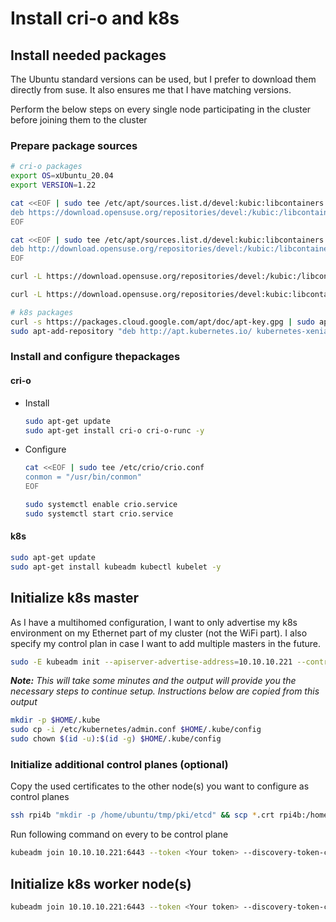 # Install cri-o and k8s

## Install needed packages
The Ubuntu standard versions can be used, but I prefer to download them directly from suse. It also ensures me that I have matching versions.

Perform the below steps on every single node participating in the cluster before joining them to the cluster

### Prepare package sources

```bash
# cri-o packages
export OS=xUbuntu_20.04
export VERSION=1.22

cat <<EOF | sudo tee /etc/apt/sources.list.d/devel:kubic:libcontainers:stable.list
deb https://download.opensuse.org/repositories/devel:/kubic:/libcontainers:/stable/$OS/ /
EOF

cat <<EOF | sudo tee /etc/apt/sources.list.d/devel:kubic:libcontainers:stable:cri-o:$VERSION.list
deb http://download.opensuse.org/repositories/devel:/kubic:/libcontainers:/stable:/cri-o:/$VERSION/$OS/ /
EOF

curl -L https://download.opensuse.org/repositories/devel:/kubic:/libcontainers:/stable/$OS/Release.key | sudo apt-key --keyring /etc/apt/trusted.gpg.d/libcontainers.gpg add -

curl -L https://download.opensuse.org/repositories/devel:kubic:libcontainers:stable:cri-o:$VERSION/$OS/Release.key | sudo apt-key --keyring /etc/apt/trusted.gpg.d/libcontainers-cri-o.gpg add -

# k8s packages
curl -s https://packages.cloud.google.com/apt/doc/apt-key.gpg | sudo apt-key add -
sudo apt-add-repository "deb http://apt.kubernetes.io/ kubernetes-xenial main"

```

### Install and configure thepackages

#### cri-o

- Install

  ```bash
  sudo apt-get update
  sudo apt-get install cri-o cri-o-runc -y
  
  ```

- Configure

  ```bash
  cat <<EOF | sudo tee /etc/crio/crio.conf
  conmon = "/usr/bin/conmon"
  EOF
  
  sudo systemctl enable crio.service
  sudo systemctl start crio.service
  
  ```

#### k8s
```bash
sudo apt-get update
sudo apt-get install kubeadm kubectl kubelet -y

```

## Initialize k8s master

As I have a multihomed configuration, I want to only advertise my k8s environment on my Ethernet part of my cluster (not the WiFi part). I also specify my control plan in case I want to add multiple masters in the future.

```bash
sudo -E kubeadm init --apiserver-advertise-address=10.10.10.221 --control-plane-endpoint=10.10.10.221
```

***Note:** This will take some minutes and the output will provide you the necessary steps to continue setup.
Instructions below are copied from this output*

```bash
mkdir -p $HOME/.kube
sudo cp -i /etc/kubernetes/admin.conf $HOME/.kube/config
sudo chown $(id -u):$(id -g) $HOME/.kube/config
```

### Initialize additional control planes (optional)

Copy the used certificates to the other node(s) you want to configure as control planes

```bash
ssh rpi4b "mkdir -p /home/ubuntu/tmp/pki/etcd" && scp *.crt rpi4b:/home/ubuntu/tmp/pki/ && scp *.crt rpi4b:/home/ubuntu/tmp/pki/etcd/ && ssh rpi4b "sudo cp -bR /home/ubuntu/tmp/pki /etc/kubernetes/" && ssh rpi4b "sudo rm -rf /home/ubuntu/tmp"
```

Run following command on every to be control plane

```bash
kubeadm join 10.10.10.221:6443 --token <Your token> --discovery-token-ca-cert-hash sha256:ca2f.....3b1a --control-plane
```

## Initialize k8s worker node(s)

```bash
kubeadm join 10.10.10.221:6443 --token <Your token> --discovery-token-ca-cert-hash sha256:ca2f.....3b1a
```

